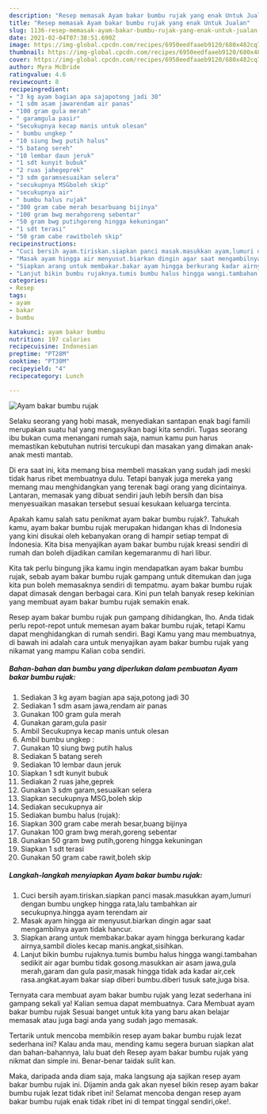 ```yaml
---
description: "Resep memasak Ayam bakar bumbu rujak yang enak Untuk Jualan"
title: "Resep memasak Ayam bakar bumbu rujak yang enak Untuk Jualan"
slug: 1136-resep-memasak-ayam-bakar-bumbu-rujak-yang-enak-untuk-jualan
date: 2021-02-04T07:38:51.690Z
image: https://img-global.cpcdn.com/recipes/6950eedfaaeb9120/680x482cq70/ayam-bakar-bumbu-rujak-foto-resep-utama.jpg
thumbnail: https://img-global.cpcdn.com/recipes/6950eedfaaeb9120/680x482cq70/ayam-bakar-bumbu-rujak-foto-resep-utama.jpg
cover: https://img-global.cpcdn.com/recipes/6950eedfaaeb9120/680x482cq70/ayam-bakar-bumbu-rujak-foto-resep-utama.jpg
author: Myra McBride
ratingvalue: 4.6
reviewcount: 8
recipeingredient:
- "3 kg ayam bagian apa sajapotong jadi 30"
- "1 sdm asam jawarendam air panas"
- "100 gram gula merah"
- " garamgula pasir"
- "Secukupnya kecap manis untuk olesan"
- " bumbu ungkep "
- "10 siung bwg putih halus"
- "5 batang sereh"
- "10 lembar daun jeruk"
- "1 sdt kunyit bubuk"
- "2 ruas jahegeprek"
- "3 sdm garamsesuaikan selera"
- "secukupnya MSGboleh skip"
- "secukupnya air"
- " bumbu halus rujak"
- "300 gram cabe merah besarbuang bijinya"
- "100 gram bwg merahgoreng sebentar"
- "50 gram bwg putihgoreng hingga kekuningan"
- "1 sdt terasi"
- "50 gram cabe rawitboleh skip"
recipeinstructions:
- "Cuci bersih ayam.tiriskan.siapkan panci masak.masukkan ayam,lumuri dengan bumbu ungkep hingga rata,lalu tambahkan air secukupnya.hingga ayam terendam air"
- "Masak ayam hingga air menyusut.biarkan dingin agar saat mengambilnya ayam tidak hancur."
- "Siapkan arang untuk membakar.bakar ayam hingga berkurang kadar airnya,sambil dioles kecap manis.angkat,sisihkan."
- "Lanjut bikin bumbu rujaknya.tumis bumbu halus hingga wangi.tambahan sedikit air agar bumbu tidak gosong.masukkan air asam jawa,gula merah,garam dan gula pasir,masak hingga tidak ada kadar air,cek rasa.angkat.ayam bakar siap diberi bumbu.diberi tusuk sate,juga bisa."
categories:
- Resep
tags:
- ayam
- bakar
- bumbu

katakunci: ayam bakar bumbu 
nutrition: 197 calories
recipecuisine: Indonesian
preptime: "PT28M"
cooktime: "PT30M"
recipeyield: "4"
recipecategory: Lunch

---
```



![Ayam bakar bumbu rujak](https://img-global.cpcdn.com/recipes/6950eedfaaeb9120/680x482cq70/ayam-bakar-bumbu-rujak-foto-resep-utama.jpg)

Selaku seorang yang hobi masak, menyediakan santapan enak bagi famili merupakan suatu hal yang mengasyikan bagi kita sendiri. Tugas seorang ibu bukan cuma menangani rumah saja, namun kamu pun harus memastikan kebutuhan nutrisi tercukupi dan masakan yang dimakan anak-anak mesti mantab.

Di era  saat ini, kita memang bisa membeli masakan yang sudah jadi meski tidak harus ribet membuatnya dulu. Tetapi banyak juga mereka yang memang mau menghidangkan yang terenak bagi orang yang dicintainya. Lantaran, memasak yang dibuat sendiri jauh lebih bersih dan bisa menyesuaikan masakan tersebut sesuai kesukaan keluarga tercinta. 



Apakah kamu salah satu penikmat ayam bakar bumbu rujak?. Tahukah kamu, ayam bakar bumbu rujak merupakan hidangan khas di Indonesia yang kini disukai oleh kebanyakan orang di hampir setiap tempat di Indonesia. Kita bisa menyajikan ayam bakar bumbu rujak kreasi sendiri di rumah dan boleh dijadikan camilan kegemaranmu di hari libur.

Kita tak perlu bingung jika kamu ingin mendapatkan ayam bakar bumbu rujak, sebab ayam bakar bumbu rujak gampang untuk ditemukan dan juga kita pun boleh memasaknya sendiri di tempatmu. ayam bakar bumbu rujak dapat dimasak dengan berbagai cara. Kini pun telah banyak resep kekinian yang membuat ayam bakar bumbu rujak semakin enak.

Resep ayam bakar bumbu rujak pun gampang dihidangkan, lho. Anda tidak perlu repot-repot untuk memesan ayam bakar bumbu rujak, tetapi Kamu dapat menghidangkan di rumah sendiri. Bagi Kamu yang mau membuatnya, di bawah ini adalah cara untuk menyajikan ayam bakar bumbu rujak yang nikamat yang mampu Kalian coba sendiri.

<!--inarticleads1-->

##### Bahan-bahan dan bumbu yang diperlukan dalam pembuatan Ayam bakar bumbu rujak:

1. Sediakan 3 kg ayam bagian apa saja,potong jadi 30
1. Sediakan 1 sdm asam jawa,rendam air panas
1. Gunakan 100 gram gula merah
1. Gunakan  garam,gula pasir
1. Ambil Secukupnya kecap manis untuk olesan
1. Ambil  bumbu ungkep :
1. Gunakan 10 siung bwg putih halus
1. Sediakan 5 batang sereh
1. Sediakan 10 lembar daun jeruk
1. Siapkan 1 sdt kunyit bubuk
1. Sediakan 2 ruas jahe,geprek
1. Gunakan 3 sdm garam,sesuaikan selera
1. Siapkan secukupnya MSG,boleh skip
1. Sediakan secukupnya air
1. Sediakan  bumbu halus (rujak):
1. Siapkan 300 gram cabe merah besar,buang bijinya
1. Gunakan 100 gram bwg merah,goreng sebentar
1. Gunakan 50 gram bwg putih,goreng hingga kekuningan
1. Siapkan 1 sdt terasi
1. Gunakan 50 gram cabe rawit,boleh skip




<!--inarticleads2-->

##### Langkah-langkah menyiapkan Ayam bakar bumbu rujak:

1. Cuci bersih ayam.tiriskan.siapkan panci masak.masukkan ayam,lumuri dengan bumbu ungkep hingga rata,lalu tambahkan air secukupnya.hingga ayam terendam air
1. Masak ayam hingga air menyusut.biarkan dingin agar saat mengambilnya ayam tidak hancur.
1. Siapkan arang untuk membakar.bakar ayam hingga berkurang kadar airnya,sambil dioles kecap manis.angkat,sisihkan.
1. Lanjut bikin bumbu rujaknya.tumis bumbu halus hingga wangi.tambahan sedikit air agar bumbu tidak gosong.masukkan air asam jawa,gula merah,garam dan gula pasir,masak hingga tidak ada kadar air,cek rasa.angkat.ayam bakar siap diberi bumbu.diberi tusuk sate,juga bisa.




Ternyata cara membuat ayam bakar bumbu rujak yang lezat sederhana ini gampang sekali ya! Kalian semua dapat membuatnya. Cara Membuat ayam bakar bumbu rujak Sesuai banget untuk kita yang baru akan belajar memasak atau juga bagi anda yang sudah jago memasak.

Tertarik untuk mencoba membikin resep ayam bakar bumbu rujak lezat sederhana ini? Kalau anda mau, mending kamu segera buruan siapkan alat dan bahan-bahannya, lalu buat deh Resep ayam bakar bumbu rujak yang nikmat dan simple ini. Benar-benar taidak sulit kan. 

Maka, daripada anda diam saja, maka langsung aja sajikan resep ayam bakar bumbu rujak ini. Dijamin anda gak akan nyesel bikin resep ayam bakar bumbu rujak lezat tidak ribet ini! Selamat mencoba dengan resep ayam bakar bumbu rujak enak tidak ribet ini di tempat tinggal sendiri,oke!.

